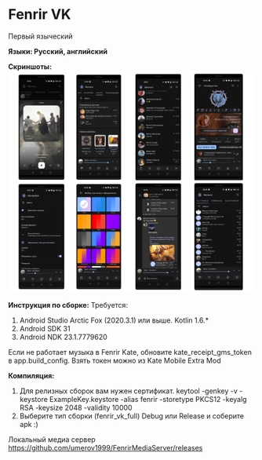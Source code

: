 # Fenrir VK
Первый языческий

<b>Языки: Русский, английский</b>

<b>Скриншоты:</b>
<img src="Screenshots.jpg"/>

<b>Инструкция по сборке:</b>
Требуется:
  1) Android Studio Arctic Fox (2020.3.1) или выше. Kotlin 1.6.*
  2) Android SDK 31
  3) Android NDK 23.1.7779620
  
  Если не работает музыка в Fenrir Kate, обновите kate_receipt_gms_token в app.build_config.
  Взять токен можно из Kate Mobile Extra Mod
  
<b>Компиляция:</b>

  1) Для релизных сборок вам нужен сертификат.
        keytool -genkey -v -keystore ExampleKey.keystore -alias fenrir -storetype PKCS12 -keyalg RSA -keysize 2048 -validity 10000
  2) Выберите тип сборки (fenrir_vk_full) Debug или Release и соберите apk :)

Локальный медиа сервер https://github.com/umerov1999/FenrirMediaServer/releases
